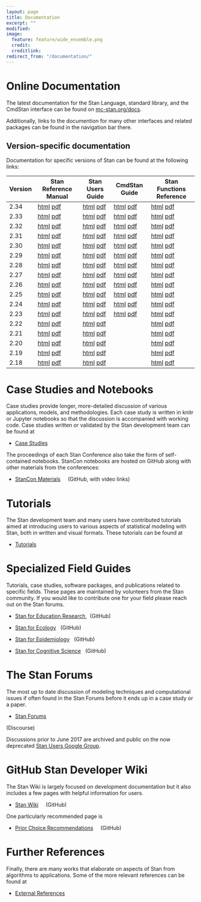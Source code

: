 ```yaml
---
layout: page
title: Documentation
excerpt: ""
modified:
image:
  feature: feature/wide_ensemble.png
  credit:
  creditlink:
redirect_from: "/documentation/"
---
```


# Online Documentation

The latest documentation for the Stan Language, standard library, and the CmdStan interface can be found on
[mc-stan.org/docs](https://mc-stan.org/docs/).

Additionally, links to the documention for many other interfaces and related packages can be found in the navigation bar there.

## Version-specific documentation

Documentation for specific versions of Stan can be found at the following links:


| Version | Stan Reference Manual                                                                                                  | Stan Users Guide                                                                                                       | CmdStan Guide                                                                                                    | Stan Functions Reference                                                                                                     |
|---------|------------------------------------------------------------------------------------------------------------------------|------------------------------------------------------------------------------------------------------------------------|------------------------------------------------------------------------------------------------------------------|------------------------------------------------------------------------------------------------------------------------------|
| 2.34    | [html](https://mc-stan.org/docs/2_34/reference-manual/) [pdf](https://mc-stan.org/docs/2_34/reference-manual-2_34.pdf) | [html](https://mc-stan.org/docs/2_34/stan-users-guide/) [pdf](https://mc-stan.org/docs/2_34/stan-users-guide-2_34.pdf) | [html](https://mc-stan.org/docs/2_34/cmdstan-guide/) [pdf](https://mc-stan.org/docs/2_34/cmdstan-guide-2_34.pdf) | [html](https://mc-stan.org/docs/2_34/functions-reference/) [pdf](https://mc-stan.org/docs/2_34/functions-reference-2_34.pdf) |
| 2.33    | [html](https://mc-stan.org/docs/2_33/reference-manual/) [pdf](https://mc-stan.org/docs/2_33/reference-manual-2_33.pdf) | [html](https://mc-stan.org/docs/2_33/stan-users-guide/) [pdf](https://mc-stan.org/docs/2_33/stan-users-guide-2_33.pdf) | [html](https://mc-stan.org/docs/2_33/cmdstan-guide/) [pdf](https://mc-stan.org/docs/2_33/cmdstan-guide-2_33.pdf) | [html](https://mc-stan.org/docs/2_33/functions-reference/) [pdf](https://mc-stan.org/docs/2_33/functions-reference-2_33.pdf) |
| 2.32    | [html](https://mc-stan.org/docs/2_32/reference-manual/) [pdf](https://mc-stan.org/docs/2_32/reference-manual-2_32.pdf) | [html](https://mc-stan.org/docs/2_32/stan-users-guide/) [pdf](https://mc-stan.org/docs/2_32/stan-users-guide-2_32.pdf) | [html](https://mc-stan.org/docs/2_32/cmdstan-guide/) [pdf](https://mc-stan.org/docs/2_32/cmdstan-guide-2_32.pdf) | [html](https://mc-stan.org/docs/2_32/functions-reference/) [pdf](https://mc-stan.org/docs/2_32/functions-reference-2_32.pdf) |
| 2.31    | [html](https://mc-stan.org/docs/2_31/reference-manual/) [pdf](https://mc-stan.org/docs/2_31/reference-manual-2_31.pdf) | [html](https://mc-stan.org/docs/2_31/stan-users-guide/) [pdf](https://mc-stan.org/docs/2_31/stan-users-guide-2_31.pdf) | [html](https://mc-stan.org/docs/2_31/cmdstan-guide/) [pdf](https://mc-stan.org/docs/2_31/cmdstan-guide-2_31.pdf) | [html](https://mc-stan.org/docs/2_31/functions-reference/) [pdf](https://mc-stan.org/docs/2_31/functions-reference-2_31.pdf) |
| 2.30    | [html](https://mc-stan.org/docs/2_30/reference-manual/) [pdf](https://mc-stan.org/docs/2_30/reference-manual-2_30.pdf) | [html](https://mc-stan.org/docs/2_30/stan-users-guide/) [pdf](https://mc-stan.org/docs/2_30/stan-users-guide-2_30.pdf) | [html](https://mc-stan.org/docs/2_30/cmdstan-guide/) [pdf](https://mc-stan.org/docs/2_30/cmdstan-guide-2_30.pdf) | [html](https://mc-stan.org/docs/2_30/functions-reference/) [pdf](https://mc-stan.org/docs/2_30/functions-reference-2_30.pdf) |
| 2.29    | [html](https://mc-stan.org/docs/2_29/reference-manual/) [pdf](https://mc-stan.org/docs/2_29/reference-manual-2_29.pdf) | [html](https://mc-stan.org/docs/2_29/stan-users-guide/) [pdf](https://mc-stan.org/docs/2_29/stan-users-guide-2_29.pdf) | [html](https://mc-stan.org/docs/2_29/cmdstan-guide/) [pdf](https://mc-stan.org/docs/2_29/cmdstan-guide-2_29.pdf) | [html](https://mc-stan.org/docs/2_29/functions-reference/) [pdf](https://mc-stan.org/docs/2_29/functions-reference-2_29.pdf) |
| 2.28    | [html](https://mc-stan.org/docs/2_28/reference-manual/) [pdf](https://mc-stan.org/docs/2_28/reference-manual-2_28.pdf) | [html](https://mc-stan.org/docs/2_28/stan-users-guide/) [pdf](https://mc-stan.org/docs/2_28/stan-users-guide-2_28.pdf) | [html](https://mc-stan.org/docs/2_28/cmdstan-guide/) [pdf](https://mc-stan.org/docs/2_28/cmdstan-guide-2_28.pdf) | [html](https://mc-stan.org/docs/2_28/functions-reference/) [pdf](https://mc-stan.org/docs/2_28/functions-reference-2_28.pdf) |
| 2.27    | [html](https://mc-stan.org/docs/2_27/reference-manual/) [pdf](https://mc-stan.org/docs/2_27/reference-manual-2_27.pdf) | [html](https://mc-stan.org/docs/2_27/stan-users-guide/) [pdf](https://mc-stan.org/docs/2_27/stan-users-guide-2_27.pdf) | [html](https://mc-stan.org/docs/2_27/cmdstan-guide/) [pdf](https://mc-stan.org/docs/2_27/cmdstan-guide-2_27.pdf) | [html](https://mc-stan.org/docs/2_27/functions-reference/) [pdf](https://mc-stan.org/docs/2_27/functions-reference-2_27.pdf) |
| 2.26    | [html](https://mc-stan.org/docs/2_26/reference-manual/) [pdf](https://mc-stan.org/docs/2_26/reference-manual-2_26.pdf) | [html](https://mc-stan.org/docs/2_26/stan-users-guide/) [pdf](https://mc-stan.org/docs/2_26/stan-users-guide-2_26.pdf) | [html](https://mc-stan.org/docs/2_26/cmdstan-guide/) [pdf](https://mc-stan.org/docs/2_26/cmdstan-guide-2_26.pdf) | [html](https://mc-stan.org/docs/2_26/functions-reference/) [pdf](https://mc-stan.org/docs/2_26/functions-reference-2_26.pdf) |
| 2.25    | [html](https://mc-stan.org/docs/2_25/reference-manual/) [pdf](https://mc-stan.org/docs/2_25/reference-manual-2_25.pdf) | [html](https://mc-stan.org/docs/2_25/stan-users-guide/) [pdf](https://mc-stan.org/docs/2_25/stan-users-guide-2_25.pdf) | [html](https://mc-stan.org/docs/2_25/cmdstan-guide/) [pdf](https://mc-stan.org/docs/2_25/cmdstan-guide-2_25.pdf) | [html](https://mc-stan.org/docs/2_25/functions-reference/) [pdf](https://mc-stan.org/docs/2_25/functions-reference-2_25.pdf) |
| 2.24    | [html](https://mc-stan.org/docs/2_24/reference-manual/) [pdf](https://mc-stan.org/docs/2_24/reference-manual-2_24.pdf) | [html](https://mc-stan.org/docs/2_24/stan-users-guide/) [pdf](https://mc-stan.org/docs/2_24/stan-users-guide-2_24.pdf) | [html](https://mc-stan.org/docs/2_24/cmdstan-guide/) [pdf](https://mc-stan.org/docs/2_24/cmdstan-guide-2_24.pdf) | [html](https://mc-stan.org/docs/2_24/functions-reference/) [pdf](https://mc-stan.org/docs/2_24/functions-reference-2_24.pdf) |
| 2.23    | [html](https://mc-stan.org/docs/2_23/reference-manual/) [pdf](https://mc-stan.org/docs/2_23/reference-manual-2_23.pdf) | [html](https://mc-stan.org/docs/2_23/stan-users-guide/) [pdf](https://mc-stan.org/docs/2_23/stan-users-guide-2_23.pdf) | [html](https://mc-stan.org/docs/2_23/cmdstan-guide/) [pdf](https://mc-stan.org/docs/2_23/cmdstan-guide-2_23.pdf) | [html](https://mc-stan.org/docs/2_23/functions-reference/) [pdf](https://mc-stan.org/docs/2_23/functions-reference-2_23.pdf) |
| 2.22    | [html](https://mc-stan.org/docs/2_22/reference-manual/) [pdf](https://mc-stan.org/docs/2_22/reference-manual-2_22.pdf) | [html](https://mc-stan.org/docs/2_22/stan-users-guide/) [pdf](https://mc-stan.org/docs/2_22/stan-users-guide-2_22.pdf) |                                                                                                                  | [html](https://mc-stan.org/docs/2_22/functions-reference/) [pdf](https://mc-stan.org/docs/2_22/functions-reference-2_22.pdf) |
| 2.21    | [html](https://mc-stan.org/docs/2_21/reference-manual/) [pdf](https://mc-stan.org/docs/2_21/reference-manual-2_21.pdf) | [html](https://mc-stan.org/docs/2_21/stan-users-guide/) [pdf](https://mc-stan.org/docs/2_21/stan-users-guide-2_21.pdf) |                                                                                                                  | [html](https://mc-stan.org/docs/2_21/functions-reference/) [pdf](https://mc-stan.org/docs/2_21/functions-reference-2_21.pdf) |
| 2.20    | [html](https://mc-stan.org/docs/2_20/reference-manual/) [pdf](https://mc-stan.org/docs/2_20/reference-manual-2_20.pdf) | [html](https://mc-stan.org/docs/2_20/stan-users-guide/) [pdf](https://mc-stan.org/docs/2_20/stan-users-guide-2_20.pdf) |                                                                                                                  | [html](https://mc-stan.org/docs/2_20/functions-reference/) [pdf](https://mc-stan.org/docs/2_20/functions-reference-2_20.pdf) |
| 2.19    | [html](https://mc-stan.org/docs/2_19/reference-manual/) [pdf](https://mc-stan.org/docs/2_19/reference-manual-2_19.pdf) | [html](https://mc-stan.org/docs/2_19/stan-users-guide/) [pdf](https://mc-stan.org/docs/2_19/stan-users-guide-2_19.pdf) |                                                                                                                  | [html](https://mc-stan.org/docs/2_19/functions-reference/) [pdf](https://mc-stan.org/docs/2_19/functions-reference-2_19.pdf) |
| 2.18    | [html](https://mc-stan.org/docs/2_18/reference-manual/) [pdf](https://mc-stan.org/docs/2_18/reference-manual-2_18.pdf) | [html](https://mc-stan.org/docs/2_18/stan-users-guide/) [pdf](https://mc-stan.org/docs/2_18/stan-users-guide-2_18.pdf) |                                                                                                                  | [html](https://mc-stan.org/docs/2_18/functions-reference/) [pdf](https://mc-stan.org/docs/2_18/functions-reference-2_18.pdf) |

# Case Studies and Notebooks

Case studies provide longer, more-detailed discussion of various
applications, models, and methodologies.  Each case study is written
in knitr or Jupyter notebooks so that the discussion is accompanied
with working code.  Case studies written or validated by the Stan
development team can be found at

* <p><a href="/users/documentation/case-studies.html">
  Case Studies</a></p>

The proceedings of each Stan Conference also take the form of
self-contained notebooks. StanCon notebooks are hosted on GitHub
along with other materials from the conferences:

* <p><a href="https://github.com/stan-dev/stancon_talks">
  StanCon Materials</a> &nbsp; &nbsp; <span class="note">(GitHub, with video links)</span></p>

# Tutorials

The Stan development team and many users have contributed tutorials aimed at introducing users to various aspects of statistical modeling with Stan, both
in written and visual formats.  These tutorials can be found at

* <p><a href="/users/documentation/tutorials.html">Tutorials</a></p>


# Specialized Field Guides

Tutorials, case studies, software packages, and publications related to
specific fields. These pages are maintained by volunteers from the Stan
community. If you would like to contribute one for your field please reach
out on the Stan forums.

* <p>
  <a href="https://education-stan.github.io">Stan for Education Research </a>
  &nbsp; <span class="note">(GitHub)</span>
  </p>

* <p>
  <a href="https://stanecology.github.io/">Stan for Ecology</a>
  &nbsp; <span class="note">(GitHub)</span>
  </p>

* <p>
  <a href="https://epidemiology-stan.github.io/">Stan for Epidemiology</a>
  &nbsp; <span class="note">(GitHub)</span>
  </p>

* <p>
  <a href="https://cognitive-science-stan.github.io/">Stan for Cognitive Science</a>
  &nbsp; <span class="note">(GitHub)</span>
  </p>

# The Stan Forums

The most up to date discussion of modeling techniques and computational
issues if often found in the Stan Forums before it ends up in a case study
or a paper.

* <p><a href="http://discourse.mc-stan.org/">Stan Forums</a>
<span class="note">(Discourse)</span></p>

Discussions prior to June 2017 are archived and public on the now deprecated
<a href="https://groups.google.com/forum/?fromgroups#!forum/stan-users">Stan Users Google Group</a>.

# GitHub Stan Developer Wiki

The Stan Wiki is largely focused on development documentation but it also
includes a few pages with helpful information for users.

* <p>
  <a href="https://github.com/stan-dev/stan/wiki">Stan Wiki</a> &nbsp; &nbsp; <span class="note">(GitHub)</span>
  </p>

One particularly recommended page is

* <p>
  <a href="https://github.com/stan-dev/stan/wiki/Prior-Choice-Recommendations">
  Prior Choice Recommendations</a> &nbsp; &nbsp; <span class="note">(GitHub)</span>
  </p>

# Further References

Finally, there are many works that elaborate on aspects of Stan from
algorithms to applications.  Some of the more relevant references can be
found at

* <p><a href="/users/documentation/external.html">External References</a></p>

